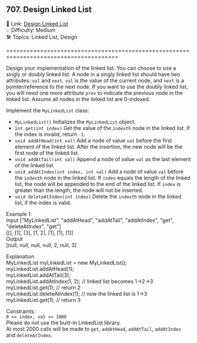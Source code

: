 ## 707. Design Linked List
🔗  Link: [Design Linked List](https://leetcode.com/problems/design-linked-list/)<br>
💡 Difficulty: Medium<br>
🛠️ Topics: Linked List, Design<br>

=======================================================================================<br>

Design your implementation of the linked list. You can choose to use a singly or doubly linked list.
A node in a singly linked list should have two attributes: `val` and `next`. `val` is the value of the current node, and `next` is a pointer/reference to the next node.
If you want to use the doubly linked list, you will need one more attribute `prev` to indicate the previous node in the linked list. Assume all nodes in the linked list are 0-indexed.

Implement the `MyLinkedList` class:

- `MyLinkedList()` Initializes the `MyLinkedList` object.<br>
- `int get(int index)` Get the value of the `indexth` node in the linked list. If the index is invalid, return `-1`.<br>
- `void addAtHead(int val)` Add a node of value `val` before the first element of the linked list. After the insertion, the new node will be the first node of the linked list.<br>
- `void addAtTail(int val)` Append a node of value `val` as the last element of the linked list.<br>
- `void addAtIndex(int index, int val)` Add a node of value `val` before the `indexth` node in the linked list. If `index` equals the length of the linked list, the node will be appended to the end of the linked list. If `index` is greater than the length, the node will not be inserted.<br>
- `void deleteAtIndex(int index)` Delete the `indexth` node in the linked list, if the index is valid.<br>


Example 1:<br>
Input
["MyLinkedList", "addAtHead", "addAtTail", "addAtIndex", "get", "deleteAtIndex", "get"]<br>
[[], [1], [3], [1, 2], [1], [1], [1]]<br>
Output<br>
[null, null, null, null, 2, null, 3]<br>

Explanation<br>
MyLinkedList myLinkedList = new MyLinkedList();<br>
myLinkedList.addAtHead(1);<br>
myLinkedList.addAtTail(3);<br>
myLinkedList.addAtIndex(1, 2);    // linked list becomes 1->2->3<br>
myLinkedList.get(1);              // return 2<br>
myLinkedList.deleteAtIndex(1);    // now the linked list is 1->3<br>
myLinkedList.get(1);              // return 3<br>
 

Constraints:<br>
`0 <= index, val <= 1000`<br>
Please do not use the built-in LinkedList library.<br>
At most 2000 calls will be made to `get`, `addAtHead`, `addAtTail`, `addAtIndex` and `deleteAtIndex`.<br>

